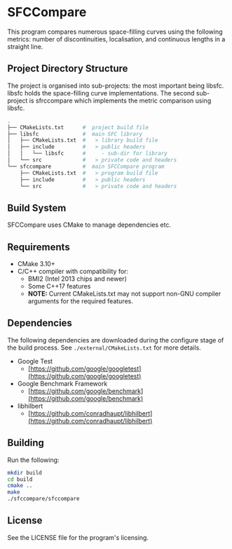 # SFCCompare

This program compares numerous space-filling curves using the following metrics: number of discontinuities,
localisation, and continuous lengths in a straight line.

## Project Directory Structure

The project is organised into sub-projects: the most important being libsfc. libsfc holds the space-filling curve implementations. The second sub-project is sfrccompare which implements the metric comparison using libsfc.

```bash
.
├── CMakeLists.txt      #  project build file
├── libsfc              #  main SFC library
│   ├── CMakeLists.txt  #   > library build file
│   ├── include         #   > public headers
│   │   └── libsfc      #     - sub-dir for library
│   └── src             #   > private code and headers
└── sfccompare          #  main SFCCompare program
    ├── CMakeLists.txt  #   > program build file
    ├── include         #   > public headers
    └── src             #   > private code and headers
```

## Build System

SFCCompare uses CMake to manage dependencies etc.

## Requirements

- CMake 3.10+
- C/C++ compiler with compatibility for:
  - BMI2 (Intel 2013 chips and newer)
  - Some C++17 features
  - **NOTE:** Current CMakeLists.txt may not support non-GNU compiler arguments for the required features.

## Dependencies

The following dependencies are downloaded during the configure stage of the build process. See ```./external/CMakeLists.txt``` for more details.

- Google Test
  - [https://github.com/google/googletest](https://github.com/google/googletest)
- Google Benchmark Framework
  - [https://github.com/google/benchmark](https://github.com/google/benchmark)
- libhilbert
  - [https://github.com/conradhaupt/libhilbert](https://github.com/conradhaupt/libhilbert)

## Building

Run the following:

```bash
mkdir build
cd build
cmake ..
make
./sfccompare/sfccompare
```

## License

See the LICENSE file for the program's licensing.
